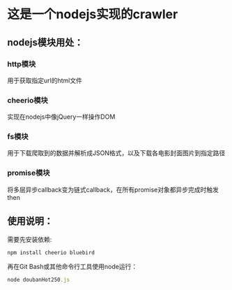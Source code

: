 # 这是一个nodejs实现的crawler
## nodejs模块用处：
### http模块
用于获取指定url的html文件

### cheerio模块
实现在nodejs中像jQuery一样操作DOM

### fs模块
用于下载爬取到的数据并解析成JSON格式，以及下载各电影封面图片到指定路径

### promise模块
将多层异步callback变为链式callback，在所有promise对象都异步完成时触发then

## 使用说明：
需要先安装依赖:
```javascript
npm install cheerio bluebird
```

再在Git Bash或其他命令行工具使用node运行：
```javascript
node doubanHot250.js
```
